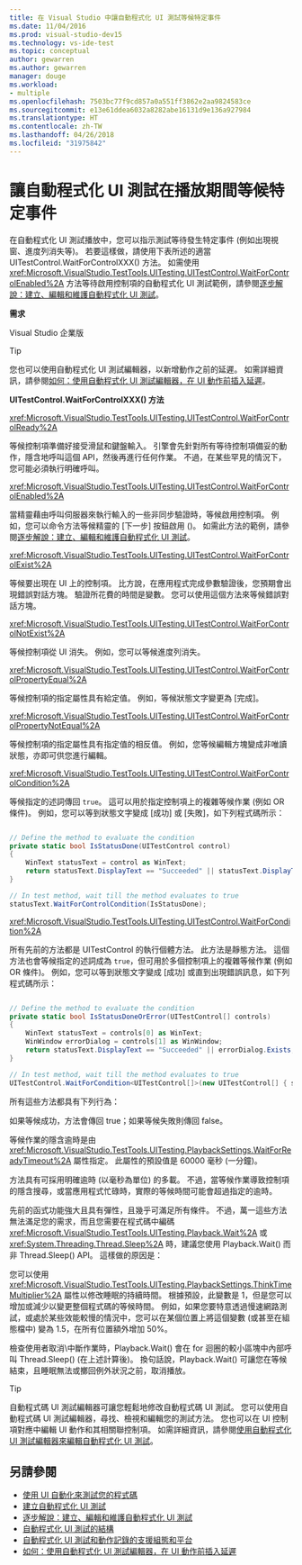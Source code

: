 ```yaml
---
title: 在 Visual Studio 中讓自動程式化 UI 測試等候特定事件
ms.date: 11/04/2016
ms.prod: visual-studio-dev15
ms.technology: vs-ide-test
ms.topic: conceptual
author: gewarren
ms.author: gewarren
manager: douge
ms.workload:
- multiple
ms.openlocfilehash: 7503bc77f9cd857a0a551ff3862e2aa9824583ce
ms.sourcegitcommit: e13e61ddea6032a8282abe16131d9e136a927984
ms.translationtype: HT
ms.contentlocale: zh-TW
ms.lasthandoff: 04/26/2018
ms.locfileid: "31975842"
---
```

# <a name="making-coded-ui-tests-wait-for-specific-events-during-playback"></a>讓自動程式化 UI 測試在播放期間等候特定事件

在自動程式化 UI 測試播放中，您可以指示測試等待發生特定事件 (例如出現視窗、進度列消失等)。 若要這樣做，請使用下表所述的適當 UITestControl.WaitForControlXXX() 方法。 如需使用 <xref:Microsoft.VisualStudio.TestTools.UITesting.UITestControl.WaitForControlEnabled%2A> 方法等待啟用控制項的自動程式化 UI 測試範例，請參閱[逐步解說：建立、編輯和維護自動程式化 UI 測試](../test/walkthrough-creating-editing-and-maintaining-a-coded-ui-test.md)。

 **需求**

 Visual Studio 企業版

> [!TIP]
> 您也可以使用自動程式化 UI 測試編輯器，以新增動作之前的延遲。 如需詳細資訊，請參閱[如何：使用自動程式化 UI 測試編輯器，在 UI 動作前插入延遲](http://msdn.microsoft.com/Library/509f8ef7-e105-4049-b11b-d64549e055b0)。


 **UITestControl.WaitForControlXXX() 方法**

 <xref:Microsoft.VisualStudio.TestTools.UITesting.UITestControl.WaitForControlReady%2A>

 等候控制項準備好接受滑鼠和鍵盤輸入。 引擎會先針對所有等待控制項備妥的動作，隱含地呼叫這個 API，然後再進行任何作業。 不過，在某些罕見的情況下，您可能必須執行明確呼叫。

 <xref:Microsoft.VisualStudio.TestTools.UITesting.UITestControl.WaitForControlEnabled%2A>

 當精靈藉由呼叫伺服器來執行輸入的一些非同步驗證時，等候啟用控制項。 例如，您可以命令方法等候精靈的 [下一步] 按鈕啟用 ()。 如需此方法的範例，請參閱[逐步解說：建立、編輯和維護自動程式化 UI 測試](../test/walkthrough-creating-editing-and-maintaining-a-coded-ui-test.md)。

 <xref:Microsoft.VisualStudio.TestTools.UITesting.UITestControl.WaitForControlExist%2A>

 等候要出現在 UI 上的控制項。 比方說，在應用程式完成參數驗證後，您預期會出現錯誤對話方塊。 驗證所花費的時間是變數。 您可以使用這個方法來等候錯誤對話方塊。

 <xref:Microsoft.VisualStudio.TestTools.UITesting.UITestControl.WaitForControlNotExist%2A>

 等候控制項從 UI 消失。 例如，您可以等候進度列消失。

 <xref:Microsoft.VisualStudio.TestTools.UITesting.UITestControl.WaitForControlPropertyEqual%2A>

 等候控制項的指定屬性具有給定值。 例如，等候狀態文字變更為 [完成]。

 <xref:Microsoft.VisualStudio.TestTools.UITesting.UITestControl.WaitForControlPropertyNotEqual%2A>

 等候控制項的指定屬性具有指定值的相反值。 例如，您等候編輯方塊變成非唯讀狀態，亦即可供您進行編輯。

 <xref:Microsoft.VisualStudio.TestTools.UITesting.UITestControl.WaitForControlCondition%2A>

 等候指定的述詞傳回 `true`。 這可以用於指定控制項上的複雜等候作業 (例如 OR 條件)。 例如，您可以等到狀態文字變成 [成功] 或 [失敗]，如下列程式碼所示：

```csharp

// Define the method to evaluate the condition
private static bool IsStatusDone(UITestControl control)
{
    WinText statusText = control as WinText;
    return statusText.DisplayText == "Succeeded" || statusText.DisplayText == "Failed";
}

// In test method, wait till the method evaluates to true
statusText.WaitForControlCondition(IsStatusDone);

```

 <xref:Microsoft.VisualStudio.TestTools.UITesting.UITestControl.WaitForCondition%2A>

 所有先前的方法都是 UITestControl 的執行個體方法。 此方法是靜態方法。 這個方法也會等候指定的述詞成為 `true`，但可用於多個控制項上的複雜等候作業 (例如 OR 條件)。 例如，您可以等到狀態文字變成 [成功] 或直到出現錯誤訊息，如下列程式碼所示：

```csharp

// Define the method to evaluate the condition
private static bool IsStatusDoneOrError(UITestControl[] controls)
{
    WinText statusText = controls[0] as WinText;
    WinWindow errorDialog = controls[1] as WinWindow;
    return statusText.DisplayText == "Succeeded" || errorDialog.Exists;
}

// In test method, wait till the method evaluates to true
UITestControl.WaitForCondition<UITestControl[]>(new UITestControl[] { statusText, errorDialog }, IsStatusDoneOrError);

```

 所有這些方法都具有下列行為：

 如果等候成功，方法會傳回 true；如果等候失敗則傳回 false。

 等候作業的隱含逾時是由 <xref:Microsoft.VisualStudio.TestTools.UITesting.PlaybackSettings.WaitForReadyTimeout%2A> 屬性指定。 此屬性的預設值是 60000 毫秒 (一分鐘)。

 方法具有可採用明確逾時 (以毫秒為單位) 的多載。 不過，當等候作業導致控制項的隱含搜尋，或當應用程式忙碌時，實際的等候時間可能會超過指定的逾時。

 先前的函式功能強大且具有彈性，且幾乎可滿足所有條件。 不過，萬一這些方法無法滿足您的需求，而且您需要在程式碼中編碼 <xref:Microsoft.VisualStudio.TestTools.UITesting.Playback.Wait%2A> 或 <xref:System.Threading.Thread.Sleep%2A> 時，建議您使用 Playback.Wait() 而非 Thread.Sleep() API。 這樣做的原因是：

 您可以使用  <xref:Microsoft.VisualStudio.TestTools.UITesting.PlaybackSettings.ThinkTimeMultiplier%2A> 屬性以修改睡眠的持續時間。 根據預設，此變數是 1，但是您可以增加或減少以變更整個程式碼的等候時間。 例如，如果您要特意透過慢速網路測試，或處於某些效能較慢的情況中，您可以在某個位置上將這個變數 (或甚至在組態檔中) 變為 1.5，在所有位置額外增加 50%。

 檢查使用者取消\中斷作業時，Playback.Wait() 會在 for 迴圈的較小區塊中內部呼叫 Thread.Sleep() (在上述計算後)。 換句話說，Playback.Wait() 可讓您在等候結束，且睡眠無法或擲回例外狀況之前，取消播放。

> [!TIP]
> 自動程式碼 UI 測試編輯器可讓您輕鬆地修改自動程式碼 UI 測試。 您可以使用自動程式碼 UI 測試編輯器，尋找、檢視和編輯您的測試方法。 您也可以在 UI 控制項對應中編輯 UI 動作和其相關聯控制項。 如需詳細資訊，請參閱[使用自動程式化 UI 測試編輯器來編輯自動程式化 UI 測試](../test/editing-coded-ui-tests-using-the-coded-ui-test-editor.md)。

## <a name="see-also"></a>另請參閱

- [使用 UI 自動化來測試您的程式碼](../test/use-ui-automation-to-test-your-code.md)
- [建立自動程式化 UI 測試](../test/use-ui-automation-to-test-your-code.md)
- [逐步解說：建立、編輯和維護自動程式化 UI 測試](../test/walkthrough-creating-editing-and-maintaining-a-coded-ui-test.md)
- [自動程式化 UI 測試的結構](../test/anatomy-of-a-coded-ui-test.md)
- [自動程式化 UI 測試和動作記錄的支援組態和平台](../test/supported-configurations-and-platforms-for-coded-ui-tests-and-action-recordings.md)
- [如何：使用自動程式化 UI 測試編輯器，在 UI 動作前插入延遲](http://msdn.microsoft.com/Library/509f8ef7-e105-4049-b11b-d64549e055b0)
